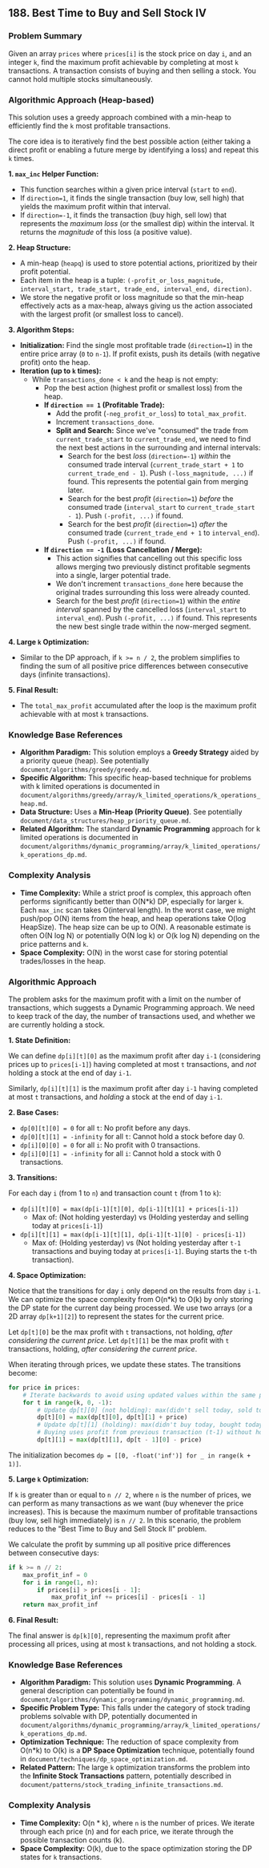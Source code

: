 ## 188. Best Time to Buy and Sell Stock IV

### Problem Summary

Given an array `prices` where `prices[i]` is the stock price on day `i`, and an integer `k`, find the maximum profit achievable by completing at most `k` transactions. A transaction consists of buying and then selling a stock. You cannot hold multiple stocks simultaneously.

### Algorithmic Approach (Heap-based)

This solution uses a greedy approach combined with a min-heap to efficiently find the `k` most profitable transactions.

The core idea is to iteratively find the best possible action (either taking a direct profit or enabling a future merge by identifying a loss) and repeat this `k` times.

**1. `max_inc` Helper Function:**
   - This function searches within a given price interval (`start` to `end`).
   - If `direction=1`, it finds the single transaction (buy low, sell high) that yields the maximum profit within that interval.
   - If `direction=-1`, it finds the transaction (buy high, sell low) that represents the *maximum loss* (or the smallest dip) within the interval. It returns the *magnitude* of this loss (a positive value).

**2. Heap Structure:**
   - A min-heap (`heapq`) is used to store potential actions, prioritized by their profit potential.
   - Each item in the heap is a tuple: `(-profit_or_loss_magnitude, interval_start, trade_start, trade_end, interval_end, direction)`.
   - We store the negative profit or loss magnitude so that the min-heap effectively acts as a max-heap, always giving us the action associated with the largest profit (or smallest loss to cancel).

**3. Algorithm Steps:**
   - **Initialization:** Find the single most profitable trade (`direction=1`) in the entire price array (`0` to `n-1`). If profit exists, push its details (with negative profit) onto the heap.
   - **Iteration (up to `k` times):**
     - While `transactions_done < k` and the heap is not empty:
       - Pop the best action (highest profit or smallest loss) from the heap.
       - **If `direction == 1` (Profitable Trade):**
         - Add the profit (`-neg_profit_or_loss`) to `total_max_profit`.
         - Increment `transactions_done`.
         - **Split and Search:** Since we've "consumed" the trade from `current_trade_start` to `current_trade_end`, we need to find the next best actions in the surrounding and internal intervals:
           - Search for the best *loss* (`direction=-1`) *within* the consumed trade interval (`current_trade_start + 1` to `current_trade_end - 1`). Push `(-loss_magnitude, ...)` if found. This represents the potential gain from merging later.
           - Search for the best *profit* (`direction=1`) *before* the consumed trade (`interval_start` to `current_trade_start - 1`). Push `(-profit, ...)` if found.
           - Search for the best *profit* (`direction=1`) *after* the consumed trade (`current_trade_end + 1` to `interval_end`). Push `(-profit, ...)` if found.
       - **If `direction == -1` (Loss Cancellation / Merge):**
         - This action signifies that cancelling out this specific loss allows merging two previously distinct profitable segments into a single, larger potential trade.
         - We don't increment `transactions_done` here because the original trades surrounding this loss were already counted.
         - Search for the best *profit* (`direction=1`) within the *entire interval* spanned by the cancelled loss (`interval_start` to `interval_end`). Push `(-profit, ...)` if found. This represents the new best single trade within the now-merged segment.

**4. Large `k` Optimization:**
   - Similar to the DP approach, if `k >= n / 2`, the problem simplifies to finding the sum of all positive price differences between consecutive days (infinite transactions).

**5. Final Result:**
   - The `total_max_profit` accumulated after the loop is the maximum profit achievable with at most `k` transactions.

### Knowledge Base References

*   **Algorithm Paradigm:** This solution employs a **Greedy Strategy** aided by a priority queue (heap). See potentially `document/algorithms/greedy/greedy.md`.
*   **Specific Algorithm:** This specific heap-based technique for problems with k limited operations is documented in `document/algorithms/greedy/array/k_limited_operations/k_operations_heap.md`.
*   **Data Structure:** Uses a **Min-Heap (Priority Queue)**. See potentially `document/data_structures/heap_priority_queue.md`.
*   **Related Algorithm:** The standard **Dynamic Programming** approach for k limited operations is documented in `document/algorithms/dynamic_programming/array/k_limited_operations/k_operations_dp.md`.

### Complexity Analysis

*   **Time Complexity:** While a strict proof is complex, this approach often performs significantly better than O(N*k) DP, especially for larger `k`. Each `max_inc` scan takes O(interval length). In the worst case, we might push/pop O(N) items from the heap, and heap operations take O(log HeapSize). The heap size can be up to O(N). A reasonable estimate is often O(N log N) or potentially O(N log k) or O(k log N) depending on the price patterns and `k`.
*   **Space Complexity:** O(N) in the worst case for storing potential trades/losses in the heap.

### Algorithmic Approach

The problem asks for the maximum profit with a limit on the number of transactions, which suggests a Dynamic Programming approach. We need to keep track of the day, the number of transactions used, and whether we are currently holding a stock.

**1. State Definition:**

We can define `dp[i][t][0]` as the maximum profit after day `i-1` (considering prices up to `prices[i-1]`) having completed at most `t` transactions, and *not* holding a stock at the end of day `i-1`.

Similarly, `dp[i][t][1]` is the maximum profit after day `i-1` having completed at most `t` transactions, and *holding* a stock at the end of day `i-1`.

**2. Base Cases:**

*   `dp[0][t][0] = 0` for all `t`: No profit before any days.
*   `dp[0][t][1] = -infinity` for all `t`: Cannot hold a stock before day 0.
*   `dp[i][0][0] = 0` for all `i`: No profit with 0 transactions.
*   `dp[i][0][1] = -infinity` for all `i`: Cannot hold a stock with 0 transactions.

**3. Transitions:**

For each day `i` (from 1 to `n`) and transaction count `t` (from 1 to `k`):

*   `dp[i][t][0] = max(dp[i-1][t][0], dp[i-1][t][1] + prices[i-1])`
    *   Max of: (Not holding yesterday) vs (Holding yesterday and selling today at `prices[i-1]`)
*   `dp[i][t][1] = max(dp[i-1][t][1], dp[i-1][t-1][0] - prices[i-1])`
    *   Max of: (Holding yesterday) vs (Not holding yesterday after `t-1` transactions and buying today at `prices[i-1]`. Buying starts the `t`-th transaction).

**4. Space Optimization:**

Notice that the transitions for day `i` only depend on the results from day `i-1`. We can optimize the space complexity from O(n*k) to O(k) by only storing the DP state for the current day being processed. We use two arrays (or a 2D array `dp[k+1][2]`) to represent the states for the current price.

Let `dp[t][0]` be the max profit with `t` transactions, not holding, *after considering the current price*.
Let `dp[t][1]` be the max profit with `t` transactions, holding, *after considering the current price*.

When iterating through prices, we update these states. The transitions become:

```python
for price in prices:
    # Iterate backwards to avoid using updated values within the same price iteration
    for t in range(k, 0, -1):
        # Update dp[t][0] (not holding): max(didn't sell today, sold today)
        dp[t][0] = max(dp[t][0], dp[t][1] + price)
        # Update dp[t][1] (holding): max(didn't buy today, bought today)
        # Buying uses profit from previous transaction (t-1) without holding
        dp[t][1] = max(dp[t][1], dp[t - 1][0] - price)
```

The initialization becomes `dp = [[0, -float('inf')] for _ in range(k + 1)]`.

**5. Large `k` Optimization:**

If `k` is greater than or equal to `n // 2`, where `n` is the number of prices, we can perform as many transactions as we want (buy whenever the price increases). This is because the maximum number of profitable transactions (buy low, sell high immediately) is `n // 2`. In this scenario, the problem reduces to the "Best Time to Buy and Sell Stock II" problem.

We calculate the profit by summing up all positive price differences between consecutive days:

```python
if k >= n // 2:
    max_profit_inf = 0
    for i in range(1, n):
        if prices[i] > prices[i - 1]:
            max_profit_inf += prices[i] - prices[i - 1]
    return max_profit_inf
```

**6. Final Result:**

The final answer is `dp[k][0]`, representing the maximum profit after processing all prices, using at most `k` transactions, and not holding a stock.

### Knowledge Base References

*   **Algorithm Paradigm:** This solution uses **Dynamic Programming**. A general description can potentially be found in `document/algorithms/dynamic_programming/dynamic_programming.md`.
*   **Specific Problem Type:** This falls under the category of stock trading problems solvable with DP, potentially documented in `document/algorithms/dynamic_programming/array/k_limited_operations/k_operations_dp.md`.
*   **Optimization Technique:** The reduction of space complexity from O(n*k) to O(k) is a **DP Space Optimization** technique, potentially found in `document/techniques/dp_space_optimization.md`.
*   **Related Pattern:** The large `k` optimization transforms the problem into the **Infinite Stock Transactions** pattern, potentially described in `document/patterns/stock_trading_infinite_transactions.md`.

### Complexity Analysis

*   **Time Complexity:** O(n * k), where `n` is the number of prices. We iterate through each price (n) and for each price, we iterate through the possible transaction counts (k).
*   **Space Complexity:** O(k), due to the space optimization storing the DP states for `k` transactions. 